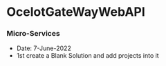 # OcelotGateWayWebAPI
### Micro-Services 
- Date: 7-June-2022
- 1st create a Blank Solution and add projects into it
